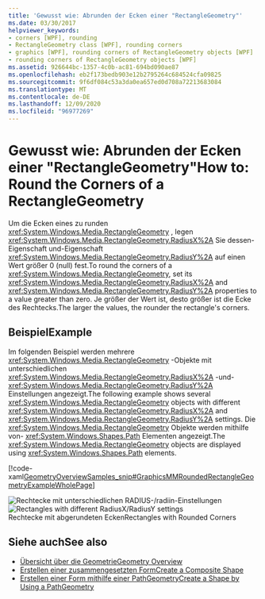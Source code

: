 ```yaml
---
title: 'Gewusst wie: Abrunden der Ecken einer "RectangleGeometry"'
ms.date: 03/30/2017
helpviewer_keywords:
- corners [WPF], rounding
- RectangleGeometry class [WPF], rounding corners
- graphics [WPF], rounding corners of RectangleGeometry objects [WPF]
- rounding corners of RectangleGeometry objects [WPF]
ms.assetid: 926644bc-1357-4c0b-ac81-694bd090ae87
ms.openlocfilehash: eb2f173bedb903e12b2795264c684524cfa09825
ms.sourcegitcommit: 9f6df084c53a3da0ea657ed0d708a72213683084
ms.translationtype: MT
ms.contentlocale: de-DE
ms.lasthandoff: 12/09/2020
ms.locfileid: "96977269"
---
```

# <a name="how-to-round-the-corners-of-a-rectanglegeometry"></a><span data-ttu-id="2a737-102">Gewusst wie: Abrunden der Ecken einer "RectangleGeometry"</span><span class="sxs-lookup"><span data-stu-id="2a737-102">How to: Round the Corners of a RectangleGeometry</span></span>
<span data-ttu-id="2a737-103">Um die Ecken eines zu runden <xref:System.Windows.Media.RectangleGeometry> , legen <xref:System.Windows.Media.RectangleGeometry.RadiusX%2A> Sie dessen-Eigenschaft und-Eigenschaft <xref:System.Windows.Media.RectangleGeometry.RadiusY%2A> auf einen Wert größer 0 (null) fest.</span><span class="sxs-lookup"><span data-stu-id="2a737-103">To round the corners of a <xref:System.Windows.Media.RectangleGeometry>, set its <xref:System.Windows.Media.RectangleGeometry.RadiusX%2A> and <xref:System.Windows.Media.RectangleGeometry.RadiusY%2A> properties to a value greater than zero.</span></span> <span data-ttu-id="2a737-104">Je größer der Wert ist, desto größer ist die Ecke des Rechtecks.</span><span class="sxs-lookup"><span data-stu-id="2a737-104">The larger the values, the rounder the rectangle's corners.</span></span>  
  
## <a name="example"></a><span data-ttu-id="2a737-105">Beispiel</span><span class="sxs-lookup"><span data-stu-id="2a737-105">Example</span></span>  
 <span data-ttu-id="2a737-106">Im folgenden Beispiel werden mehrere <xref:System.Windows.Media.RectangleGeometry> -Objekte mit unterschiedlichen <xref:System.Windows.Media.RectangleGeometry.RadiusX%2A> -und- <xref:System.Windows.Media.RectangleGeometry.RadiusY%2A> Einstellungen angezeigt.</span><span class="sxs-lookup"><span data-stu-id="2a737-106">The following example shows several <xref:System.Windows.Media.RectangleGeometry> objects with different <xref:System.Windows.Media.RectangleGeometry.RadiusX%2A> and <xref:System.Windows.Media.RectangleGeometry.RadiusY%2A> settings.</span></span> <span data-ttu-id="2a737-107">Die <xref:System.Windows.Media.RectangleGeometry> Objekte werden mithilfe von- <xref:System.Windows.Shapes.Path> Elementen angezeigt.</span><span class="sxs-lookup"><span data-stu-id="2a737-107">The <xref:System.Windows.Media.RectangleGeometry> objects are displayed using <xref:System.Windows.Shapes.Path> elements.</span></span>  
  
 [!code-xaml[GeometryOverviewSamples_snip#GraphicsMMRoundedRectangleGeometryExampleWholePage](~/samples/snippets/csharp/VS_Snippets_Wpf/GeometryOverviewSamples_snip/CS/RectangleGeometryRoundedCornerExample.xaml#graphicsmmroundedrectanglegeometryexamplewholepage)]  
  
 <span data-ttu-id="2a737-108">![Rechtecke mit unterschiedlichen RADIUS-&#47;radiin-Einstellungen](./media/graphicsmm-rounded.png "graphicsmm_rounded")</span><span class="sxs-lookup"><span data-stu-id="2a737-108">![Rectangles with different RadiusX&#47;RadiusY settings](./media/graphicsmm-rounded.png "graphicsmm_rounded")</span></span>  
<span data-ttu-id="2a737-109">Rechtecke mit abgerundeten Ecken</span><span class="sxs-lookup"><span data-stu-id="2a737-109">Rectangles with Rounded Corners</span></span>  
  
## <a name="see-also"></a><span data-ttu-id="2a737-110">Siehe auch</span><span class="sxs-lookup"><span data-stu-id="2a737-110">See also</span></span>

- [<span data-ttu-id="2a737-111">Übersicht über die Geometrie</span><span class="sxs-lookup"><span data-stu-id="2a737-111">Geometry Overview</span></span>](geometry-overview.md)
- [<span data-ttu-id="2a737-112">Erstellen einer zusammengesetzten Form</span><span class="sxs-lookup"><span data-stu-id="2a737-112">Create a Composite Shape</span></span>](how-to-create-a-composite-shape.md)
- [<span data-ttu-id="2a737-113">Erstellen einer Form mithilfe einer PathGeometry</span><span class="sxs-lookup"><span data-stu-id="2a737-113">Create a Shape by Using a PathGeometry</span></span>](how-to-create-a-shape-by-using-a-pathgeometry.md)
